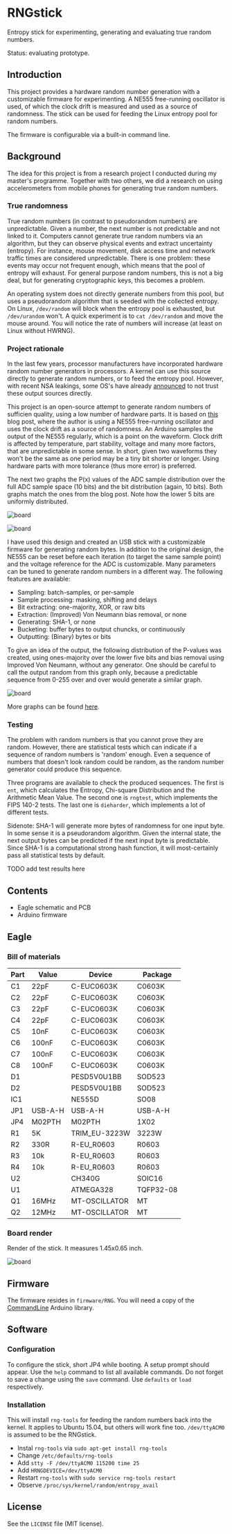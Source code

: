 # RNGstick
Entropy stick for experimenting, generating and evaluating true random numbers.

Status: evaluating prototype.

## Introduction
This project provides a hardware random number generation with a customizable firmware for experimenting. A NE555 free-running oscillator is used, of which the clock drift is measured and used as a source of randomness. The stick can be used for feeding the Linux entropy pool for random numbers.

The firmware is configurable via a built-in command line.

## Background
The idea for this project is from a research project I conducted during my master's programme. Together with two others, we did a research on using accelerometers from mobile phones for generating true random numbers.

### True randomness
True random numbers (in contrast to pseudorandom numbers) are unpredictable. Given a number, the next number is not predictable and not linked to it. Computers cannot generate true random numbers via an algorithm, but they can observe physical events and extract uncertainty (entropy). For instance, mouse movement, disk access time and network traffic times are considered unpredictable. There is one problem: these events may occur not frequent enough, which means that the pool of entropy will exhaust. For general purpose random numbers, this is not a big deal, but for generating cryptographic keys, this becomes a problem.

An operating system does not directly generate numbers from this pool, but uses a pseudorandom algorithm that is seeded with the collected entropy. On Linux, `/dev/random` will block when the entropy pool is exhausted, but `/dev/urandom` won't. A quick experiment is to `cat /dev/random` and move the mouse around. You will notice the rate of numbers will increase (at least on Linux without HWRNG).

### Project rationale
In the last few years, processor manufacturers have incorporated hardware random number generators in processors. A kernel can use this source directly to generate random numbers, or to feed the entropy pool. However, with recent NSA leakings, some OS's have already [announced](http://www.theregister.co.uk/2013/12/09/freebsd_abandoning_hardware_randomness/) to not trust these output sources directly.

This project is an open-source attempt to generate random numbers of sufficien quality, using a low number of hardware parts. It is based on [this](http://1474orchard.ca/projects/?x=entry:entry120926-185104) blog post, where the author is using a NE555 free-running oscillator and uses the clock drift as a source of randomness. An Arduino samples the output of the NE555 regularly, which is a point on the waveform. Clock drift is affected by temperature, part stability, voltage and many more factors, that are unpredictable in some sense. In short, given two waveforms they won't be the same as one period may be a tiny bit shorter or longer. Using hardware parts with more tolerance (thus more error) is preferred.

The next two graphs the P(x) values of the ADC sample distribution over the full ADC sample space (10 bits) and the bit distribution (again, 10 bits). Both graphs match the ones from the blog post. Note how the lower 5 bits are uniformly distributed.

![board](https://raw.github.com/basilfx/RNGstick/master/docs/adc_10bit.png)

![board](https://raw.github.com/basilfx/RNGstick/master/docs/bit_distribution.png)

I have used this design and created an USB stick with a customizable firmware for generating random bytes. In addition to the original design, the NE555 can be reset before each iteration (to target the same sample point) and the voltage reference for the ADC is customizable. Many parameters can be tuned to generate random numbers in a different way. The following features are available:

* Sampling: batch-samples, or per-sample
* Sample processing: masking, shifting and delays
* Bit extracting: one-majority, XOR, or raw bits
* Extraction: (Improved) Von Neumann bias removal, or none
* Generating: SHA-1, or none
* Bucketing: buffer bytes to output chuncks, or continuously
* Outputting: (Binary) bytes or bits

To give an idea of the output, the following distribution of the P-values was created, using ones-majority over the lower five bits and bias removal using Improved Von Neumann, without any generator. One should be careful to call the output random from this graph only, because a predictable sequence from 0-255 over and over would generate a similar graph.

![board](https://raw.github.com/basilfx/RNGstick/master/docs/rng_out.png)

More graphs can be found [here](https://raw.github.com/basilfx/RNGstick/master/docs/Graphs.md).

### Testing
The problem with random numbers is that you cannot prove they are random. However, there are statistical tests which can indicate if a sequence of random numbers is 'random' enough. Even a sequence of numbers that doesn't look random could be random, as the random number generator could produce this sequence.

Three programs are available to check the produced sequences. The first is `ent`, which calculates the Entropy, Chi-square Distribution and the Arithmetic Mean Value. The second one is `rngtest`, which implements the FIPS 140-2 tests. The last one is `dieharder`, which implements a lot of different tests.

Sidenote: SHA-1 will generate more bytes of randomness for one input byte. In some sense it is a pseudorandom algorithm. Given the internal state, the next output bytes can be predicted if the next input byte is predictable. Since SHA-1 is a computational strong hash function, it will most-certainly pass all statistical tests by default.

TODO add test results here

## Contents
* Eagle schematic and PCB
* Arduino firmware

## Eagle

### Bill of materials
| Part      | Value         | Device                    | Package         |
|-----------|---------------|---------------------------|-----------------|
|   C1      |   22pF        |   C-EUC0603K              |   C0603K        |
|   C2      |   22pF        |   C-EUC0603K              |   C0603K        |
|   C3      |   22pF        |   C-EUC0603K              |   C0603K        |
|   C4      |   22pF        |   C-EUC0603K              |   C0603K        |
|   C5      |   10nF        |   C-EUC0603K              |   C0603K        |
|   C6      |   100nF       |   C-EUC0603K              |   C0603K        |
|   C7      |   100nF       |   C-EUC0603K              |   C0603K        |
|   C8      |   100nF       |   C-EUC0603K              |   C0603K        |
|   D1      |               |   PESD5V0U1BB             |   SOD523        |
|   D2      |               |   PESD5V0U1BB             |   SOD523        |
|   IC1     |               |   NE555D                  |   SO08          |
|   JP1     |   USB-A-H     |   USB-A-H                 |   USB-A-H       |
|   JP4     |   M02PTH      |   M02PTH                  |   1X02          |
|   R1      |   5K          |   TRIM_EU-3223W           |   3223W         |
|   R2      |   330R        |   R-EU_R0603              |   R0603         |
|   R3      |   10k         |   R-EU_R0603              |   R0603         |
|   R4      |   10k         |   R-EU_R0603              |   R0603         |
|   U2      |               |   CH340G                  |   SOIC16        |
|   U1      |               |   ATMEGA328               |   TQFP32-08     |
|   Q1      |   16MHz       |   MT-OSCILLATOR           |   MT            |
|   Q2      |   12MHz       |   MT-OSCILLATOR           |   MT            |

### Board render
Render of the stick. It measures 1.45x0.65 inch.

![board](https://raw.github.com/basilfx/RNGstick/master/docs/stick.png)

## Firmware
The firmware resides in `firmware/RNG`. You will need a copy of the [CommandLine](https://github.com/basilfx/Arduino-CommandLine) Arduino library.

## Software

### Configuration
To configure the stick, short JP4 while booting. A setup prompt should appear. Use the `help` command to list all available commands. Do not forget to save a change using the `save` command. Use `defaults` or `load` respectively.

### Installation
This will install `rng-tools` for feeding the random numbers back into the kernel. It applies to Ubuntu 15.04, but others will work fine too. `/dev/ttyACM0` is assumed to be the RNGstick.

* Instal `rng-tools` via `sudo apt-get install rng-tools`
* Change `/etc/defaults/rng-tools`
 * Add `stty -F /dev/ttyACM0 115200 time 25`
 * Add `HRNGDEVICE=/dev/ttyACM0`
* Restart `rng-tools` with `sudo service rng-tools restart`
* Observe `/proc/sys/kernel/random/entropy_avail`


## License
See the `LICENSE` file (MIT license).